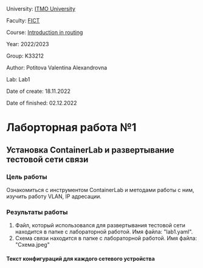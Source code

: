 ﻿<p>University: <a href="https://itmo.ru/ru/">ITMO University</a></p>

<p>Faculty: <a href="https://fict.itmo.ru">FICT</a></p>

<p>Course: <a href="https://github.com/itmo-ict-faculty/introduction-in-routing">Introduction in routing</a></p>

<p>Year: 2022/2023</p>

<p>Group: K33212</p>

<p>Author: Potitova Valentina Alexandrovna</p>

<p>Lab: Lab1</p>

<p>Date of create: 18.11.2022</p>

<p>Date of finished: 02.12.2022</p>



<h1>Лаборторная работа №1</h1>

<h2>Установка ContainerLab и развертывание тестовой сети связи</h2>

<h3>Цель работы</h3>

<p>Ознакомиться с инструментом ContainerLab и методами работы с ним, изучить работу VLAN, IP адресации.</p>

<h3>Результаты работы</h3>

<ol>

<li>Файл, который использовался для развертывания тестовой сети находится в папке с лабораторной работой. Имя файла: "lab1.yaml".</li>

<li>Схема связи находится в папке с лабораторной работой. Имя файла: "Схема.jpeg"</li>
</ol>
<h4>Текст конфигураций для каждого сетевого устройства</h4>
